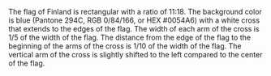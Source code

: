 The flag of Finland is rectangular with a ratio of 11:18. The background color is blue (Pantone 294C, RGB 0/84/166, or HEX #0054A6) with a white cross that extends to the edges of the flag. The width of each arm of the cross is 1/5 of the width of the flag. The distance from the edge of the flag to the beginning of the arms of the cross is 1/10 of the width of the flag. The vertical arm of the cross is slightly shifted to the left compared to the center of the flag.